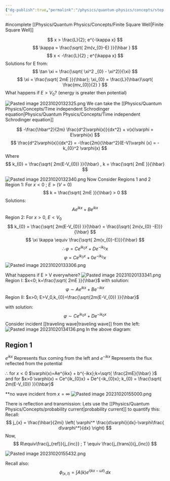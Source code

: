 ```yaml
---
{"dg-publish":true,"permalink":"/physics/quantum-physics/concepts/step-potentials/"}
---
```


#incomplete 
[[Physics/Quantum Physics/Concepts/Finite Square Well\|Finite Square Well]]

$$
x > \frac{L}{2}; e^{-\kappa x}
$$
$$
\kappa = \frac{\sqrt{ 2m(v_{0}-E) }}{\hbar }
$$
$$
x < -\frac{L}{2} ; e^{\kappa x}
$$
Solutions for E from:
$$
\tan \xi = \frac{\sqrt{ \xi^2 _{0} - \xi^2}}{\xi}
$$
$$
\xi = \frac{\sqrt{ 2mE }}{\hbar}; \xi_{0} = \frac{L}{\hbar}\sqrt{ \frac{mv_{0}}{2} }
$$
What happens if $E > V_0$?
(energy is greater then potential)

![Pasted image 20231020132325.png](/img/user/Attachments/Pasted%20image%2020231020132325.png)
We can take the [[Physics/Quantum Physics/Concepts/Time independent Schrodinger equation\|Physics/Quantum Physics/Concepts/Time independent Schrodinger equation]]

$$
-\frac{\hbar^2}{2m} \frac{d^2\varphi(x)}{dx^2} + v(x)\varphi = E\varphi(x)
$$
$$
\frac{d^2\varphi(x)}{dx^2} = -\frac{2m}{\hbar^2}(E-V)\varphi (x) = -k_{0}^2 \varphi(x)
$$
Where 
$$
k_{0} = \frac{\sqrt{ 2m(E-V_{0}) }}{\hbar} , k = \frac{\sqrt{ 2mE }}{\hbar}
$$

![Pasted image 20231020132340.png](/img/user/Attachments/Pasted%20image%2020231020132340.png)
Now Consider Regions 1 and 2
Region 1: For $x<0$ ; $E>(V=0)$ 
$$
k = \frac{\sqrt{ 2mE }}{\hbar} > 0
$$
Solutions: 
$$
Ae^{ikx} + Be^{ikx}
$$
Region 2: For $x>0$, $E<V_0$
$$
k_{0} = \frac{\sqrt{ 2m(E-V_{0}) }}{\hbar} = \frac{i\sqrt{ 2m(v_{0} -E)}}{\hbar} 
$$
$$
\xi \kappa \equiv \frac{\sqrt{ 2m(v_{0}-E)}}{\hbar}
$$
$$
\therefore \varphi= Ce^{ik_{0}x} + De^{-ik_{0} }x
$$
$$
\varphi= Ce^{ik_{0}x} + 0e^{-ik_{0} }x
$$
![Pasted image 20231020133306.png](/img/user/Attachments/Pasted%20image%2020231020133306.png)

What happens if E > V everywhere? 
![Pasted image 20231020133341.png](/img/user/Attachments/Pasted%20image%2020231020133341.png)
Region I: $x<0; k=\frac{\sqrt{ 2mE }}{\hbar}$
with solution:
$$
\varphi \sim Ae^{ikx} + Be^{-ikx} 
$$
Region II: $x>0; E>V_0,k_{0}=\frac{\sqrt{2m(E-V_{0}) }}{\hbar}$

with solution: 
$$
\varphi \sim Ce^{ik_{0}x} + De^{-ik_{0}x}
$$
Consider incident [[traveling wave\|traveling wave]] from the left: 
![Pasted image 20231020134136.png](/img/user/Attachments/Pasted%20image%2020231020134136.png)
In the above diagram: 

## Region 1
$e^{ikx}$ Represents flux coming from the left
and
$e^{-ikx}$ Represents the flux reflected from the potential

$\therefore$ for $x<0$ $\varphi(x)=Ae^{ikx} + b^{-ikx};k=\sqrt{ \frac{2mE}{\hbar} }$ 
and for $x>0 \varphi(x) = Ce^{ik_{0}x} + De^{-ik_{0}x}; k_{0} = \frac{\sqrt{ 2m(E-V_{0}) }}{\hbar}$

**no wave incident from $x = \infty$ 
![Pasted image 20231020155000.png](/img/user/Attachments/Pasted%20image%2020231020155000.png)

There is reflection and transmission:
Lets use the [[Physics/Quantum Physics/Concepts/probability current\|probability current]] to quantify this: 
Recall: 
$$
j_{x} = \frac{\hbar}{2mi} \left( \varphi^* \frac{d\varphi}{dx}-\varphi\frac{ d\varphi^*}{dx} \right)
$$
Now, $$
R\equiv\frac{j_{ref}}{j_{inc}} ; T \equiv \frac{j_{trans}}{j_{inc}}
$$

![Pasted image 20231020155432.png](/img/user/Attachments/Pasted%20image%2020231020155432.png)

Recall also: 
$$
\phi_{(x,t)} = \int A(k)e^{i(kx-\omega t)} \, dx 
$$

